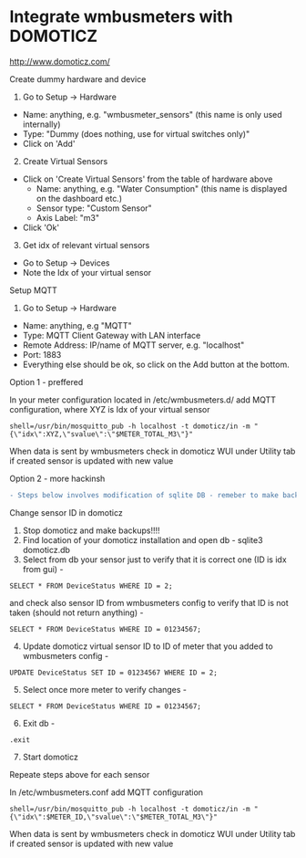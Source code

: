 # Integrate wmbusmeters with DOMOTICZ
<http://www.domoticz.com/>

Create dummy hardware and device
1. Go to Setup -> Hardware
  - Name: anything, e.g. "wmbusmeter_sensors" (this name is only used internally)
  - Type: "Dummy (does nothing, use for virtual switches only)"
  - Click on 'Add'
2. Create Virtual Sensors
  - Click on 'Create Virtual Sensors' from the table of hardware above
    - Name: anything, e.g. "Water Consumption" (this name is displayed on the dashboard etc.)
    - Sensor type: "Custom Sensor"
    - Axis Label: "m3"
  - Click 'Ok'
3. Get idx of relevant virtual sensors
  - Go to Setup -> Devices
  - Note the Idx of your virtual sensor

Setup MQTT
1. Go to Setup -> Hardware
  - Name: anything, e.g "MQTT"
  - Type: MQTT Client Gateway with LAN interface
  - Remote Address: IP/name of MQTT server, e.g. "localhost"
  - Port: 1883
  - Everything else should be ok, so click on the Add button at the bottom.

Option 1 - preffered

In your meter configuration located in /etc/wmbusmeters.d/ add MQTT configuration, where XYZ is Idx of your virtual sensor
```
shell=/usr/bin/mosquitto_pub -h localhost -t domoticz/in -m "{\"idx\":XYZ,\"svalue\":\"$METER_TOTAL_M3\"}"
```
When data is sent by wmbusmeters check in domoticz WUI under Utility tab if created sensor is updated with new value

Option 2 - more hackinsh

```diff
- Steps below involves modification of sqlite DB - remeber to make backups before modifications!
```
Change sensor ID in domoticz 
1. Stop domoticz and make backups!!!!
2. Find location of your domoticz installation and open db - sqlite3 domoticz.db
3. Select from db your sensor just to verify that it is correct one (ID is idx from gui) - 
```
SELECT * FROM DeviceStatus WHERE ID = 2;
```
and check also sensor ID from wmbusmeters config to verify that ID is not taken (should not return anything) -
```
SELECT * FROM DeviceStatus WHERE ID = 01234567;
```
4. Update domoticz virtual sensor ID to ID of meter that you added to wmbusmeters config - 
```
UPDATE DeviceStatus SET ID = 01234567 WHERE ID = 2;
```
5. Select once more meter to verify changes - 
```
SELECT * FROM DeviceStatus WHERE ID = 01234567;
```
6. Exit db - 
```
.exit
```
7. Start domoticz

Repeate steps above for each sensor

In /etc/wmbusmeters.conf add MQTT configuration
```
shell=/usr/bin/mosquitto_pub -h localhost -t domoticz/in -m "{\"idx\":$METER_ID,\"svalue\":\"$METER_TOTAL_M3\"}"
```
When data is sent by wmbusmeters check in domoticz WUI under Utility tab if created sensor is updated with new value
